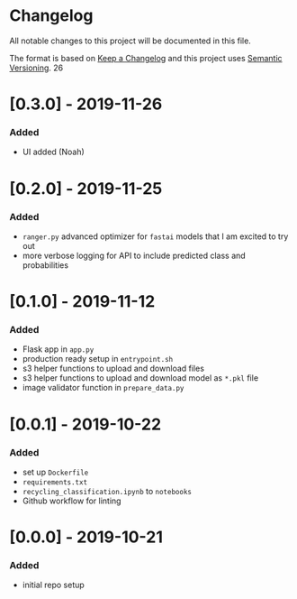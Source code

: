# Changelog
All notable changes to this project will be documented in this file.

The format is based on [Keep a Changelog](http://keepachangelog.com/en/1.0.0/) and this project uses [Semantic Versioning](http://semver.org/).
26
# [0.3.0] - 2019-11-26
### Added
 - UI added (Noah) 

# [0.2.0] - 2019-11-25
### Added
 - `ranger.py` advanced optimizer for `fastai` models that I am excited to try out
 - more verbose logging for API to include predicted class and probabilities

# [0.1.0] - 2019-11-12
### Added
 - Flask app in `app.py`
 - production ready setup in `entrypoint.sh`
 - s3 helper functions to upload and download files
 - s3 helper functions to upload and download model as `*.pkl` file
 - image validator function in `prepare_data.py`


# [0.0.1] - 2019-10-22
### Added
 - set up `Dockerfile`
 - `requirements.txt`
 - `recycling_classification.ipynb` to `notebooks`
 - Github workflow for linting

# [0.0.0] - 2019-10-21
### Added
 - initial repo setup
